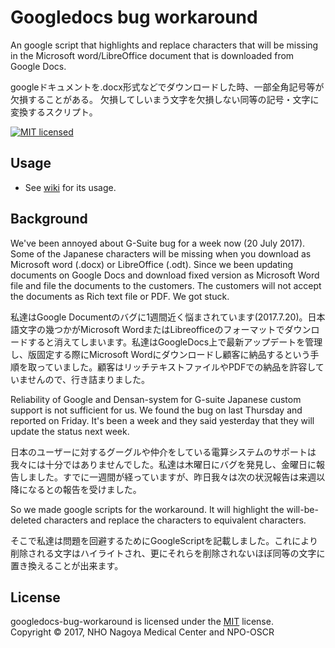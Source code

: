 Googledocs bug workaround
=====
An google script that highlights and replace characters that will be missing in the Microsoft word/LibreOffice document that is downloaded from Google Docs.

googleドキュメントを.docx形式などでダウンロードした時、一部全角記号等が欠損することがある。
欠損してしいまう文字を欠損しない同等の記号・文字に変換するスクリプト。

[![MIT licensed][shield-license]](#)

Usage
-----
  * See [wiki][Wiki] for its usage.
  
Background
-----
We've been annoyed about G-Suite bug for a week now (20 July 2017). Some of the Japanese characters will be missing when you download as Microsoft word (.docx) or LibreOffice (.odt). Since we been updating documents on Google Docs and download fixed version as Microsoft Word file and file the documents to the customers. The customers will not accept the documents as Rich text file or PDF. We got stuck.

私達はGoogle Documentのバグに1週間近く悩まされています(2017.7.20)。日本語文字の幾つかがMicrosoft WordまたはLibreofficeのフォーマットでダウンロードすると消えてしまいます。私達はGoogleDocs上で最新アップデートを管理し、版固定する際にMicrosoft Wordにダウンロードし顧客に納品するという手順を取っていました。顧客はリッチテキストファイルやPDFでの納品を許容していませんので、行き詰まりました。

Reliability of Google and Densan-system for G-suite Japanese custom support is not sufficient for us. We found the bug on last Thursday and reported on Friday. It's been a week and they said yesterday that they will update the status next week.

日本のユーザーに対するグーグルや仲介をしている電算システムのサポートは我々には十分ではありませんでした。私達は木曜日にバグを発見し、金曜日に報告しました。すでに一週間が経っていますが、昨日我々は次の状況報告は来週以降になるとの報告を受けました。

So we made google scripts for the workaround. It will highlight the will-be-deleted characters and replace the characters to equivalent characters.

そこで私達は問題を回避するためにGoogleScriptを記載しました。これにより削除される文字はハイライトされ、更にそれらを削除されないほぼ同等の文字に置き換えることが出来ます。


License
-------
googledocs-bug-workaround is licensed under the [MIT](#) license.  
Copyright &copy; 2017, NHO Nagoya Medical Center and NPO-OSCR

[wiki]: https://github.com/nnh/googledocs-bug-workaround/wiki
[shield-license]: https://img.shields.io/badge/license-MIT-blue.svg
